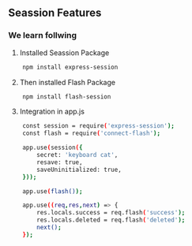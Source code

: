## Seassion Features

### We learn follwing

1. Installed Seassion Package

```bash
    npm install express-session
```

2. Then installed Flash Package

```bash
    npm install flash-session
```

3. Integration in app.js

```bash
    const session = require('express-session');
    const flash = require('connect-flash');

    app.use(session({
        secret: 'keyboard cat',
        resave: true,
        saveUninitialized: true,
    }));

    app.use(flash());

    app.use((req,res,next) => {
        res.locals.success = req.flash('success');
        res.locals.deleted = req.flash('deleted');
        next();
    });
```
